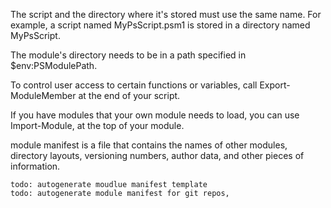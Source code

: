 ﻿The script and the directory where it's stored must use the same name. 
    For example, a script named MyPsScript.psm1 is stored in a directory named MyPsScript.

The module's directory needs to be in a path specified in $env:PSModulePath.

To control user access to certain functions or variables, 
    call Export-ModuleMember at the end of your script.

If you have modules that your own module needs to load,
    you can use Import-Module, at the top of your module.

module manifest is a file that 
    contains the names of other modules, 
    directory layouts, 
    versioning numbers, 
    author data, 
    and other pieces of information.


    todo: autogenerate moudlue manifest template
    todo: autogenerate module manifest for git repos,